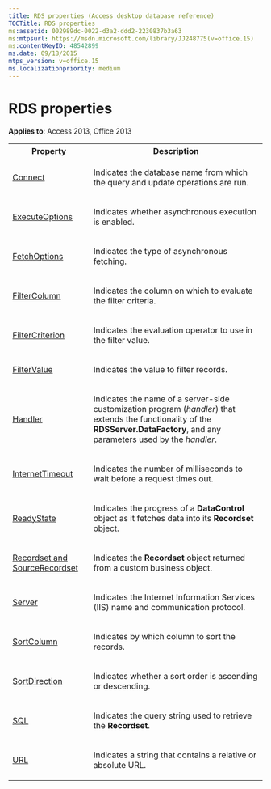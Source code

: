 ```yaml
---
title: RDS properties (Access desktop database reference)
TOCTitle: RDS properties
ms:assetid: 002989dc-0022-d3a2-ddd2-2230837b3a63
ms:mtpsurl: https://msdn.microsoft.com/library/JJ248775(v=office.15)
ms:contentKeyID: 48542899
ms.date: 09/18/2015
mtps_version: v=office.15
ms.localizationpriority: medium
---
```


# RDS properties

**Applies to**: Access 2013, Office 2013


<table>
<colgroup>
<col />
<col />
</colgroup>
<tbody>
<tr class="even">
<th>Property</th>
<th>Description</th>
</tr>
<tr class="odd">
<td><p><a href="connect-property-rds.md">Connect</a></p></td>
<td><p>Indicates the database name from which the query and update operations are run.</p></td>
</tr>
<tr class="even">
<td><p><a href="executeoptions-property-rds.md">ExecuteOptions</a></p></td>
<td><p>Indicates whether asynchronous execution is enabled.</p></td>
</tr>
<tr class="odd">
<td><p><a href="fetchoptions-property-rds.md">FetchOptions</a></p></td>
<td><p>Indicates the type of asynchronous fetching.</p></td>
</tr>
<tr class="even">
<td><p><a href="filtercolumn-property-rds.md">FilterColumn</a></p></td>
<td><p>Indicates the column on which to evaluate the filter criteria.</p></td>
</tr>
<tr class="odd">
<td><p><a href="filtercriterion-property-rds.md">FilterCriterion</a></p></td>
<td><p>Indicates the evaluation operator to use in the filter value.</p></td>
</tr>
<tr class="even">
<td><p><a href="filtervalue-property-rds.md">FilterValue</a></p></td>
<td><p>Indicates the value to filter records.</p></td>
</tr>
<tr class="odd">
<td><p><a href="handler-property-rds.md">Handler</a></p></td>
<td><p>Indicates the name of a server-side customization program (<em>handler</em>) that extends the functionality of the <strong>RDSServer.DataFactory</strong>, and any parameters used by the <em>handler</em>.</p></td>
</tr>
<tr class="even">
<td><p><a href="internettimeout-property-rds.md">InternetTimeout</a></p></td>
<td><p>Indicates the number of milliseconds to wait before a request times out.</p></td>
</tr>
<tr class="odd">
<td><p><a href="readystate-property-rds.md">ReadyState</a></p></td>
<td><p>Indicates the progress of a <strong>DataControl</strong> object as it fetches data into its <strong>Recordset</strong> object.</p></td>
</tr>
<tr class="even">
<td><p><a href="recordset-sourcerecordset-properties-rds.md">Recordset and SourceRecordset</a></p></td>
<td><p>Indicates the <strong>Recordset</strong> object returned from a custom business object.</p></td>
</tr>
<tr class="odd">
<td><p><a href="server-property-rds.md">Server</a></p></td>
<td><p>Indicates the Internet Information Services (IIS) name and communication protocol.</p></td>
</tr>
<tr class="even">
<td><p><a href="sortcolumn-property-rds.md">SortColumn</a></p></td>
<td><p>Indicates by which column to sort the records.</p></td>
</tr>
<tr class="odd">
<td><p><a href="sortdirection-property-rds.md">SortDirection</a></p></td>
<td><p>Indicates whether a sort order is ascending or descending.</p></td>
</tr>
<tr class="even">
<td><p><a href="/office/vba/access/concepts/miscellaneous/sql-property-ado">SQL</a></p></td>
<td><p>Indicates the query string used to retrieve the <strong>Recordset</strong>.</p></td>
</tr>
<tr class="odd">
<td><p><a href="url-property-rds.md">URL</a></p></td>
<td><p>Indicates a string that contains a relative or absolute URL.</p></td>
</tr>
</tbody>
</table>

